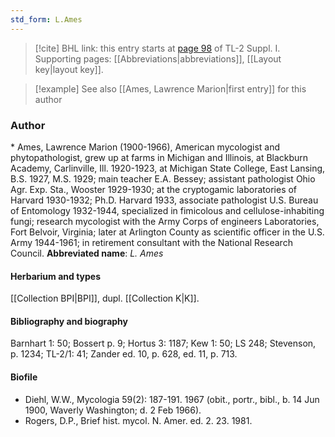```yaml
---
std_form: L.Ames
---
```


> [!cite] BHL link: this entry starts at [page 98](https://www.biodiversitylibrary.org/page/33264825) of TL-2 Suppl. I.
> Supporting pages: [[Abbreviations|abbreviations]], [[Layout key|layout key]].

> [!example] See also [[Ames, Lawrence Marion|first entry]] for this author

### Author

\* Ames, Lawrence Marion (1900-1966), American mycologist and phytopathologist, grew up at farms in Michigan and Illinois, at Blackburn Academy, Carlinville, Ill. 1920-1923, at Michigan State College, East Lansing, B.S. 1927, M.S. 1929; main teacher E.A. Bessey; assistant pathologist Ohio Agr. Exp. Sta., Wooster 1929-1930; at the cryptogamic laboratories of Harvard 1930-1932; Ph.D. Harvard 1933, associate pathologist U.S. Bureau of Entomology 1932-1944, specialized in fimicolous and cellulose-inhabiting fungi; research mycologist with the Army Corps of engineers Laboratories, Fort Belvoir, Virginia; later at Arlington County as scientific officer in the U.S. Army 1944-1961; in retirement consultant with the National Research Council. 
**Abbreviated name**: *L. Ames*

#### Herbarium and types

[[Collection BPI|BPI]], dupl. [[Collection K|K]].

#### Bibliography and biography

Barnhart 1: 50; Bossert p. 9; Hortus 3: 1187; Kew 1: 50; LS 248; Stevenson, p. 1234; TL-2/1: 41; Zander ed. 10, p. 628, ed. 11, p. 713.

#### Biofile

- Diehl, W.W., Mycologia 59(2): 187-191. 1967 (obit., portr., bibl., b. 14 Jun 1900, Waverly Washington; d. 2 Feb 1966).
- Rogers, D.P., Brief hist. mycol. N. Amer. ed. 2. 23. 1981.

